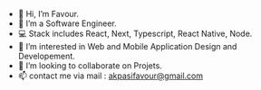 - 👋 Hi, I’m Favour. 
- 🌱 I’m a Software Engineer.
- 💻 Stack includes React, Next, Typescript, React Native, Node.
- 👀 I’m interested in Web and Mobile Application Design and Developement.
- 💞️ I’m looking to collaborate on Projets. 
- 📫 contact me via mail : akpasifavour@gmail.com
       

<!---
FavourAkpasi/FavourAkpasi is a ✨ special ✨ repository because its `README.md` (this file) appears on your GitHub profile.
You can click the Preview link to take a look at your changes.
--->
